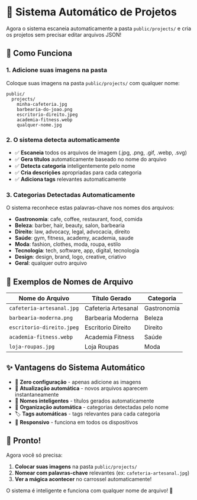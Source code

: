# 📁 Sistema Automático de Projetos

Agora o sistema escaneia automaticamente a pasta `public/projects/` e cria os projetos sem precisar editar arquivos JSON!

## 🚀 Como Funciona

### 1. Adicione suas imagens na pasta
Coloque suas imagens na pasta `public/projects/` com qualquer nome:

```
public/
  projects/
    minha-cafeteria.jpg
    barbearia-do-joao.png
    escritorio-direito.jpeg
    academia-fitness.webp
    qualquer-nome.jpg
```

### 2. O sistema detecta automaticamente
- ✅ **Escaneia** todos os arquivos de imagem (.jpg, .png, .gif, .webp, .svg)
- ✅ **Gera títulos** automaticamente baseado no nome do arquivo
- ✅ **Detecta categoria** inteligentemente pelo nome
- ✅ **Cria descrições** apropriadas para cada categoria
- ✅ **Adiciona tags** relevantes automaticamente

### 3. Categorias Detectadas Automaticamente
O sistema reconhece estas palavras-chave nos nomes dos arquivos:

- **Gastronomia**: cafe, coffee, restaurant, food, comida
- **Beleza**: barber, hair, beauty, salon, barbearia
- **Direito**: law, advocacy, legal, advocacia, direito
- **Saúde**: gym, fitness, academy, academia, saude
- **Moda**: fashion, clothes, moda, roupa, estilo
- **Tecnologia**: tech, software, app, digital, tecnologia
- **Design**: design, brand, logo, creative, criativo
- **Geral**: qualquer outro arquivo

## 🎯 Exemplos de Nomes de Arquivo

| Nome do Arquivo | Título Gerado | Categoria |
|----------------|---------------|-----------|
| `cafeteria-artesanal.jpg` | Cafeteria Artesanal | Gastronomia |
| `barbearia-moderna.png` | Barbearia Moderna | Beleza |
| `escritorio-direito.jpeg` | Escritorio Direito | Direito |
| `academia-fitness.webp` | Academia Fitness | Saúde |
| `loja-roupas.jpg` | Loja Roupas | Moda |

## ✨ Vantagens do Sistema Automático

- 🚀 **Zero configuração** - apenas adicione as imagens
- 🔄 **Atualização automática** - novos arquivos aparecem instantaneamente
- 🎨 **Nomes inteligentes** - títulos gerados automaticamente
- 📂 **Organização automática** - categorias detectadas pelo nome
- 🏷️ **Tags automáticas** - tags relevantes para cada categoria
- 📱 **Responsivo** - funciona em todos os dispositivos

## 🎉 Pronto!

Agora você só precisa:
1. **Colocar suas imagens** na pasta `public/projects/`
2. **Nomear com palavras-chave** relevantes (ex: `cafeteria-artesanal.jpg`)
3. **Ver a mágica acontecer** no carrossel automaticamente!

O sistema é inteligente e funciona com qualquer nome de arquivo! 🚀
